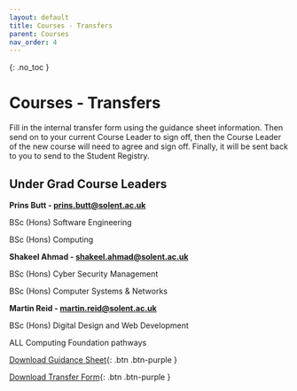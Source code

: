 ```yaml
---
layout: default
title: Courses - Transfers
parent: Courses
nav_order: 4
---
```


{: .no_toc }

# Courses - Transfers

Fill in the internal transfer form using the guidance sheet information. Then send on to your current Course Leader to sign off, then the Course Leader of the new course will need to agree and sign off. Finally, it will be sent back to you to send to the Student Registry.


## Under Grad Course Leaders

**Prins Butt - prins.butt@solent.ac.uk**	

BSc (Hons) Software Engineering

BSc (Hons) Computing

**Shakeel Ahmad - shakeel.ahmad@solent.ac.uk**

BSc (Hons) Cyber Security Management

BSc (Hons) Computer Systems & Networks 

**Martin Reid - martin.reid@solent.ac.uk**

BSc (Hons) Digital Design and Web Development

ALL Computing Foundation pathways

[Download Guidance Sheet](https://ssu-my.sharepoint.com/:w:/g/personal/martin_reid_solent_ac_uk/ESvs9cSGLjZItRWGVsQT8RMB3i-O2Ds_qQk0IPrXloGPPg?e=OWzuBF){: .btn .btn-purple }

[Download Transfer Form](https://ssu-my.sharepoint.com/:w:/g/personal/martin_reid_solent_ac_uk/Eb20mTAnvP5EuFtktYRZB74BDmnp77t_77p1cjlTMu_V6A?e=stzrzs){: .btn .btn-purple }

